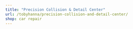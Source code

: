 ```yaml
---
title: "Precision Collision & Detail Center"
url: /tobyhanna/precision-collision-and-detail-center/
shop: car repair
---
```

